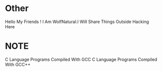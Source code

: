 # Other
Hello My Friends ! I Am WolfNatural.I Will Share Things Outside Hacking Here  


# NOTE

C Language Programs Compiled With GCC 
C Language Programs Compiled With GCC++

